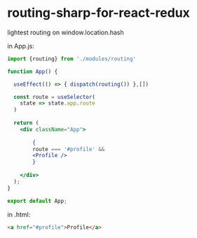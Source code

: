 # routing-sharp-for-react-redux

lightest routing on window.location.hash 

in App.js:

```jsx
import {routing} from './modules/routing'

function App() {

  useEffect(() => { dispatch(routing()) },[])

  const route = useSelector(
    state => state.app.route
  )
  
  return (
    <div className="App">
  
        {
        route === '#profile' &&
        <Profile />
        }
        
    </div>
  );
}

export default App;
```

in .html:

```html
<a href="#profile">Profile</a>
```
